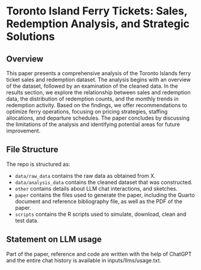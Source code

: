 # Toronto Island Ferry Tickets: Sales, Redemption Analysis, and Strategic Solutions

## Overview

This paper presents a comprehensive analysis of the Toronto Islands ferry ticket sales and redemption dataset. The analysis begins with an overview of the dataset, followed by an examination of the cleaned data. In the results section, we explore the relationship between sales and redemption data, the distribution of redemption counts, and the monthly trends in redemption activity. Based on the findings, we offer recommendations to optimize ferry operations, focusing on pricing strategies, staffing allocations, and departure schedules. The paper concludes by discussing the limitations of the analysis and identifying potential areas for future improvement.

## File Structure

The repo is structured as:

-   `data/raw_data` contains the raw data as obtained from X.
-   `data/analysis_data` contains the cleaned dataset that was constructed.
-   `other` contains details about LLM chat interactions, and sketches.
-   `paper` contains the files used to generate the paper, including the Quarto document and reference bibliography file, as well as the PDF of the paper. 
-   `scripts` contains the R scripts used to simulate, download, clean and test data.


## Statement on LLM usage

Part of the paper, reference and code are written with the help of ChatGPT and the entire chat history is available in inputs/llms/usage.txt.

